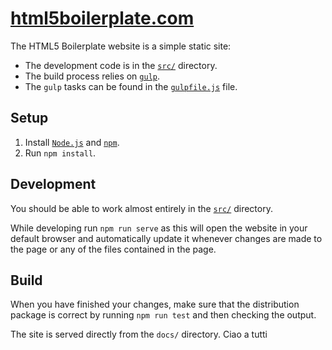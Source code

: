 # [html5boilerplate.com](https://html5boilerplate.com/)

The HTML5 Boilerplate website is a simple static site:

* The development code is in the [`src/`](src) directory.
* The build process relies on [`gulp`](https://gulpjs.com/).
* The `gulp` tasks can be found in the [`gulpfile.js`](gulpfile.mjs)
  file.

## Setup

1. Install [`Node.js`](https://nodejs.org/) and
   [`npm`](https://docs.npmjs.com/getting-started/installing-node).
2. Run `npm install`.

## Development

You should be able to work almost entirely in the [`src/`](src)
directory.

While developing run `npm run serve` as this will open the website
in your default browser and automatically update it whenever changes
are made to the page or any of the files contained in the page.

## Build

When you have finished your changes, make sure that the distribution
package is correct by running `npm run test` and then checking the
output.

The site is served directly from the `docs/` directory.
Ciao a tutti